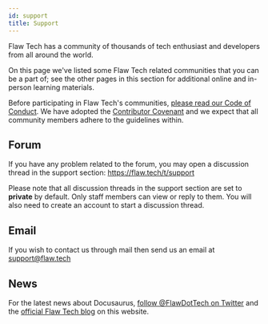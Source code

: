 ```yaml
---
id: support
title: Support
---
```


Flaw Tech has a community of thousands of tech enthusiast and developers from all around the world.

On this page we've listed some Flaw Tech related communities that you can be a part of; see the other pages in this section for additional online and in-person learning materials.

Before participating in Flaw Tech's communities, [please read our Code of Conduct](https://dev.flaw.tech/docs/flaw-tech-code-of-conduct). We have adopted the [Contributor Covenant](https://www.contributor-covenant.org/) and we expect that all community members adhere to the guidelines within.

## Forum
If you have any problem related to the forum, you may open a discussion thread in the support section: https://flaw.tech/t/support

Please note that all discussion threads in the support section are set to **private** by default. Only staff members can view or reply to them. You will also need to create an account to start a discussion thread.

## Email
If you wish to contact us through mail then send us an email at [support@flaw.tech](mailto:support@flaw.tech)

## News
For the latest news about Docusaurus, [follow @FlawDotTech on Twitter](https://twitter.com/FlawDotTect) and the [official Flaw Tech blog](https://dev.flaw.tech/blog) on this website.

